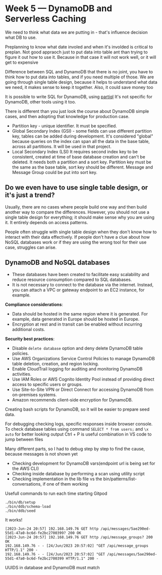 # Week 5 — DynamoDB and Serverless Caching

We need to think what data we are putting in - that's influence decision what DB to use.

Preplanning to know what date involed and when it's involded is critical to preplan. Not good appraoch just to put data into table ant than trying to figure it out how to use it. Because in that case it will not work well, or it will get to expensive

Difference between SQL and DynamoDB that there is no joint, you have to think how to put data into tables, and if you need multiple of those. We are going through single table design, because it helps to understand what data we need, it makes sense to keep it together. Also, it could save money too

It is possible to write SQL for DynamoDB, using [partiql](https://docs.aws.amazon.com/amazondynamodb/latest/developerguide/ql-reference.html) It's not specific for DynamoDB, other tools using it too.

There is different than you just look the course about DynamoDB simple cases, and then adopting that knowledge for production case.

* Partition key - unique identifier. It must be specified.
* Global Secondary Index (GSI) - some fields can use different partition key, tables can be added during development. It's considered "global" because queries on the index can span all the data in the base table, across all partitions. It will be used in that project.
* Local Secondary Index (LSI) It requires second index key to be consistent, created at time of base database creation and can't be deleted. It needs both a partition and a sort key.
Partition key must be the same as the base table, sort key should be different.
Message and Message Group could be put into sort key.

## Do we even have to use single table design, or it's just a trend?

Usually, there are no cases where people build one way and then build another way to compare the differences. However, you should not use a single table design for everything; it should make sense why you are using it. It entirely depends on access patterns.

People often struggle with single table design when they don't know how to interact with their data effectively. If people don't have a clue about how NoSQL databases work or if they are using the wrong tool for their use case, struggles can arise.


## DynamoDB and NoSQL databases

- These databases have been created to facilitate easy scalability and reduce resource consumption compared to SQL databases.
- It is not necessary to connect to the database via the internet. Instead, you can attach a VPC or gateway endpoint to an EC2 instance, for example.

**Compliance considerations**:

- Data should be hosted in the same region where it is generated. For example, data generated in Europe should be hosted in Europe.
- Encryption at rest and in transit can be enabled without incurring additional costs.

**Security best practices**:

- Disable `delete database` option and deny delete DynamoDB table policies.
- Use AWS Organizations Service Control Policies to manage DynamoDB table deletion, creation, and region locking.
- Enable CloudTrail logging for auditing and monitoring DynamoDB activities.
- Use IAM Roles or AWS Cognito Identity Pool instead of providing direct access to specific users or groups.
- Use Site-to-Site VPN or Direct Connect for accessing DynamoDB from on-premises systems.
- Amazon recommends client-side encryption for DynamoDB.

Creating bash scripts for DynamoDB, so it will be easier to prepare seed data.

For debugging checking logs, specific responses inside browser console.
To check database tables using command `SELECT * from users;` and `\x auto` for better looking output
Ctrl + P is useful combination in VS code to jump between files

Many different parts, so I had to debug step by step to find the cause, because messages is not shown yet

* Checking development for DynamoDB vars(endpoint url is being set for the AWS CLI)
* Checking inside database by performing a scan using utility script
* Checking implementation in the lib file vs the bin/patterns/list-conversations, if one of them working

Usefull commands to run each time starting Gitpod
```
./bin/db/setup
./bin/ddb/schema-load 
./bin/ddb/seed
```
It works!
```
[2023-Jun-24 20:57] 192.168.149.76 GET http /api/messages/5ae290ed-55d1-47a0-bc6d-fe2bc2700399? 200 OK
[2023-Jun-24 20:57] 192.168.149.76 GET http /api/message_groups? 200 OK
192.168.149.76 - - [24/Jun/2023 20:57:02] "GET /api/message_groups HTTP/1.1" 200 -
192.168.149.76 - - [24/Jun/2023 20:57:02] "GET /api/messages/5ae290ed-55d1-47a0-bc6d-fe2bc2700399 HTTP/1.1" 200 -
```
UUIDS in database and DynamoDB must match

